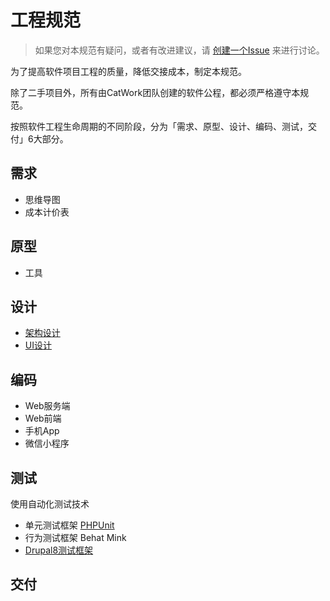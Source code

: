 # 工程规范

> 如果您对本规范有疑问，或者有改进建议，请 [创建一个Issue](https://github.com/catworking/standard/issues/new) 来进行讨论。

为了提高软件项目工程的质量，降低交接成本，制定本规范。

除了二手项目外，所有由CatWork团队创建的软件公程，都必须严格遵守本规范。

按照软件工程生命周期的不同阶段，分为「需求、原型、设计、编码、测试，交付」6大部分。

## 需求

- 思维导图
- 成本计价表

## 原型

- 工具

## 设计

- [架构设计](design/architecture.md)
- [UI设计](design/ui.md)

## 编码

- Web服务端
- Web前端
- 手机App
- 微信小程序

## 测试

使用自动化测试技术

- 单元测试框架 [PHPUnit](https://phpunit.de/)
- 行为测试框架 Behat Mink
- [Drupal8测试框架](https://www.drupal.org/docs/8/testing)

## 交付
